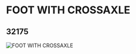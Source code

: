 # FOOT WITH CROSSAXLE
## 32175
![FOOT WITH CROSSAXLE](https://lc-www-live-s.legocdn.com/media/bricks/5/2/4119333.jpg)